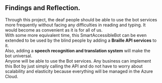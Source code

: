 ## Findings and Reflection.  
Through this project, the deaf people should be able to use the bot services more frequently without facing any difficulties in reading and typing. It would become as convenient as it is for all of us.  
With some more equivalent time, this SmartAccessibleBot can be even extended to be used by the blind people by adding a **Braille API services** to it.  
Also, adding a **speech recognition and translation system** will make the bot universal.  
Anyone will be able to use the Bot services. Any business can implement this Bot by just simply calling the API and do not have to worry about scalability and elasticity because everything will be managed in the Azure Cloud.
